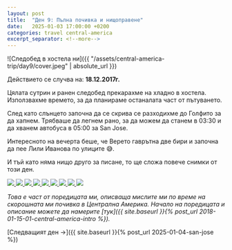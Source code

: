 ```yaml
---
layout: post
title:  "Ден 9: Пълна почивка и нищоправене"
date:   2025-01-03 17:00:00 +0200
categories: travel central-america
excerpt_separator: <!--more-->
---
```


![Следобед в хостела ни]({{ "/assets/central-america-trip/day9/cover.jpeg" | absolute_url }})

Действието се случва на: **18.12.2017г.**

Цялата сутрин и ранен следобед прекарахме на хладно в хостела. Използвахме времето, за да планираме останалата част от пътуването.

<!--more-->

След като слънцето започна да се скрива се разходихме до Голфито за да хапнем. Трябваше да легнем рано, за да можем да станем в 03:30 и да хванем автобуса в 05:00 за San Jose.

Интересното на вечерта беше, че Верето гаврътна две бири и започна да пее Лили Иванова по улиците 😅.

И тъй като няма нищо друго за писане, то ще сложа повече снимки от този ден.

<div class="gallery-tiles">
	<a href="/assets/central-america-trip/day9/Photo-2017-12-18-10-04-51_3463.jpeg"
		title="Стаята ми в хостела.">
		<img src="/assets/central-america-trip/day9/Photo-2017-12-18-10-04-51_3463-thumb.jpeg">
	</a>
	<a href="/assets/central-america-trip/day9/Photo-2017-12-18-10-09-34_3465.jpeg"
		title="Гледката от общата стая в хостела">
		<img src="/assets/central-america-trip/day9/Photo-2017-12-18-10-09-34_3465-thumb.jpeg">
	</a>
	<a href="/assets/central-america-trip/day9/Photo-2017-12-18-12-18-23_3467.jpeg"
		title="Снимка от верандата в хостела">
		<img src="/assets/central-america-trip/day9/Photo-2017-12-18-12-18-23_3467-thumb.jpeg">
	</a>
	<a href="/assets/central-america-trip/day9/Photo-2017-12-18-17-08-34_3471.jpeg"
		title="Още снимка от верандата на хостела.">
		<img src="/assets/central-america-trip/day9/Photo-2017-12-18-17-08-34_3471-thumb.jpeg">
	</a>
	<a href="/assets/central-america-trip/day9/Photo-2017-12-18-17-10-26_3476.jpeg"
		title="Верето се опитва да направи по - хубава снимка.">
		<img src="/assets/central-america-trip/day9/Photo-2017-12-18-17-10-26_3476-thumb.jpeg">
	</a>
	<a href="/assets/central-america-trip/day9/Photo-2017-12-18-16-43-33_3469.jpeg"
		title="Гледка от улицата на която се намираше хостела">
		<img src="/assets/central-america-trip/day9/Photo-2017-12-18-16-43-33_3469-thumb.jpeg">
	</a>
	<a href="/assets/central-america-trip/day9/Photo-2017-12-18-16-32-14_3468.jpeg"
		title="Гледка от улиците на града.">
		<img src="/assets/central-america-trip/day9/Photo-2017-12-18-16-32-14_3468-thumb.jpeg">
	</a>
	<a href="/assets/central-america-trip/day9/Photo-2017-12-18-16-46-50_3470.jpeg"
		title="Типичена отсечка от улицата на която бяхме отседнали.">
		<img src="/assets/central-america-trip/day9/Photo-2017-12-18-16-46-50_3470-thumb.jpeg">
	</a>
	<a href="/assets/central-america-trip/day9/Photo-2017-12-18-18-15-30_3478.jpeg"
		title="За вечерта се разходихме до близък ресторант на пристанището. Пица с миди, не препоръчам на никого.">
		<img src="/assets/central-america-trip/day9/Photo-2017-12-18-18-15-30_3478-thumb.jpeg">
	</a>
</div>

_Това е част от поредицата ми, описваща мислите ми по време на скорошната ми почивка в Централна Америка. Начало на поредицата и описание можете да намерите [тук]({{ site.baseurl }}{% post_url 2018-01-15-01-central-america-intro %})._

[Следващият ден ->]({{ site.baseurl }}{% post_url 2025-01-04-san-jose %})
